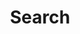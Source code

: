 ---
title: "Search"
slug: "search"
layout: "search"
outputs:
    - html
    - json
menu:
    main:
        weight: 20
        params: 
            icon: search
---